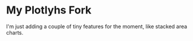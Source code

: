 # My Plotlyhs Fork

I'm just adding a couple of tiny features for the moment, like stacked area charts. 
